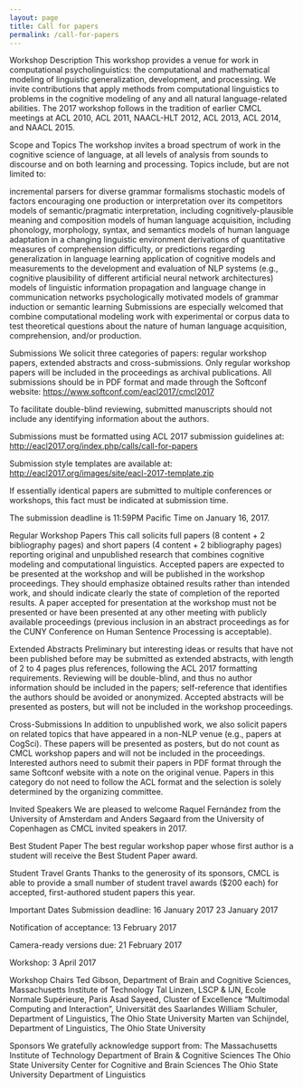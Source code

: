 ```yaml
---
layout: page
title: Call for papers
permalink: /call-for-papers
---
```


Workshop Description
This workshop provides a venue for work in computational psycholinguistics: the computational and mathematical modeling of linguistic generalization, development, and processing. We invite contributions that apply methods from computational linguistics to problems in the cognitive modeling of any and all natural language-related abilities. The 2017 workshop follows in the tradition of earlier CMCL meetings at ACL 2010, ACL 2011, NAACL-HLT 2012, ACL 2013, ACL 2014, and NAACL 2015.

Scope and Topics
The workshop invites a broad spectrum of work in the cognitive science of language, at all levels of analysis from sounds to discourse and on both learning and processing. Topics include, but are not limited to: 

incremental parsers for diverse grammar formalisms
stochastic models of factors encouraging one production or interpretation over its competitors
models of semantic/pragmatic interpretation, including cognitively-plausible meaning and composition
models of human language acquisition, including phonology, morphology, syntax, and semantics
models of human language adaptation in a changing linguistic environment
derivations of quantitative measures of comprehension difficulty, or predictions regarding generalization in language learning
application of cognitive models and measurements to the development and evaluation of NLP systems (e.g., cognitive plausibility of different artificial neural network architectures)
models of linguistic information propagation and language change in communication networks
psychologically motivated models of grammar induction or semantic learning
 Submissions are especially welcomed that combine computational modeling work with experimental or corpus data to test theoretical questions about the nature of human language acquisition, comprehension, and/or production.

 Submissions
 We solicit three categories of papers: regular workshop papers, extended abstracts and cross-submissions. Only regular workshop papers will be included in the proceedings as archival publications. All submissions should be in PDF format and made through the Softconf website: https://www.softconf.com/eacl2017/cmcl2017

 To facilitate double-blind reviewing, submitted manuscripts should not include any identifying information about the authors.

 Submissions must be formatted using ACL 2017 submission guidelines at: http://eacl2017.org/index.php/calls/call-for-papers

 Submission style templates are available at: http://eacl2017.org/images/site/eacl-2017-template.zip

 If essentially identical papers are submitted to multiple conferences or workshops, this fact must be indicated at submission time.

 The submission deadline is 11:59PM Pacific Time on January 16, 2017.

 Regular Workshop Papers
 This call solicits full papers (8 content + 2 bibliography pages) and short papers (4 content + 2 bibliography pages) reporting original and unpublished research that combines cognitive modeling and computational linguistics. Accepted papers are expected to be presented at the workshop and will be published in the workshop proceedings. They should emphasize obtained results rather than intended work, and should indicate clearly the state of completion of the reported results. A paper accepted for presentation at the workshop must not be presented or have been presented at any other meeting with publicly available proceedings (previous inclusion in an abstract proceedings as for the CUNY Conference on Human Sentence Processing is acceptable).

 Extended Abstracts
 Preliminary but interesting ideas or results that have not been published before may be submitted as extended abstracts, with length of 2 to 4 pages plus references, following the ACL 2017 formatting requirements. Reviewing will be double-blind, and thus no author information should be included in the papers; self-reference that identifies the authors should be avoided or anonymized. Accepted abstracts will be presented as posters, but will not be included in the workshop proceedings.

 Cross-Submissions
 In addition to unpublished work, we also solicit papers on related topics that have appeared in a non-NLP venue (e.g., papers at CogSci). These papers will be presented as posters, but do not count as CMCL workshop papers and will not be included in the proceedings.  Interested authors need to submit their papers in PDF format through the same Softconf website with a note on the original venue. Papers in this category do not need to follow the ACL format and the selection is solely determined by the organizing committee.

 Invited Speakers
 We are pleased to welcome Raquel Fernández from the University of Amsterdam and Anders Søgaard from the University of Copenhagen as CMCL invited speakers in 2017.

 Best Student Paper
 The best regular workshop paper whose first author is a student will receive the Best Student Paper award.

 Student Travel Grants
 Thanks to the generosity of its sponsors, CMCL is able to provide a small number of student travel awards ($200 each) for accepted, first-authored student papers this year.

 Important Dates
 Submission deadline: 16 January 2017 23 January 2017

 Notification of acceptance: 13 February 2017

 Camera-ready versions due: 21 February 2017

 Workshop: 3 April 2017

 Workshop Chairs
 Ted Gibson, Department of Brain and Cognitive Sciences, Massachusetts Institute of Technology
 Tal Linzen, LSCP & IJN, Ecole Normale Supérieure, Paris
 Asad Sayeed, Cluster of Excellence “Multimodal Computing and Interaction”, Universität des Saarlandes
 William Schuler, Department of Linguistics, The Ohio State University
 Marten van Schijndel, Department of Linguistics, The Ohio State University

 Sponsors
 We gratefully acknowledge support from:
 The Massachusetts Institute of Technology Department of Brain & Cognitive Sciences
 The Ohio State University Center for Cognitive and Brain Sciences
 The Ohio State University Department of Linguistics
